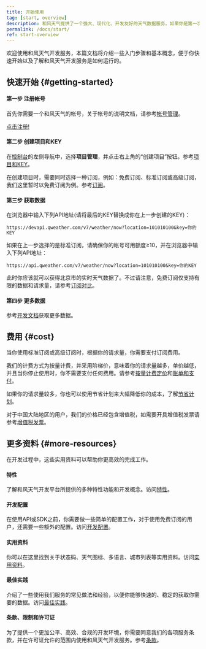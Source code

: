 ```yaml
---
title: 开始使用
tag: [start, overview]
description: 和风天气提供了一个强大、现代化、开发友好的天气数据服务。如果你是第一次接触我们的天气数据，那么可以根据下方文档快速的了解和风天气是如何运行以及所涉及到的相关概念。
permalink: /docs/start/
ref: start-overview
---
```


欢迎使用和风天气开发服务，本篇文档将介绍一些入门步骤和基本概念，便于你快速开始以及了解和风天气开发服务是如何运行的。

## 快速开始 {#getting-started}

#### 第一步 注册帐号

首先你需要一个和风天气的帐号，关于帐号的说明文档，请参考[帐号管理](/docs/account/)。

<a href="https://id.qweather.com/#/register?redirect=https%3A%2F%2Fconsole.qweather.com" target="_blank" rel="noopener noreferrer">点击注册!</a>

#### 第二步 创建项目和KEY

在[控制台](https://console.qweather.com/)的左侧导航中，选择**项目管理**，并点击右上角的“创建项目”按钮。参考[项目和KEY](/docs/configuration/project-and-key/)。

在创建项目时，需要同时选择一种订阅，例如：免费订阅、标准订阅或高级订阅，我们这里暂时以免费订阅为例。参考[订阅](/docs/finance/subscription/)。

#### 第三步 获取数据

在浏览器中输入下列API地址(请将最后的KEY替换成你在上一步创建的KEY)：

```
https://devapi.qweather.com/v7/weather/now?location=101010100&key=你的KEY
```

如果在上一步选择的是标准订阅，请确保你的帐号可用额度≥10，并在浏览器中输入下列API地址：

```
https://api.qweather.com/v7/weather/now?location=101010100&key=你的KEY
```

此时你应该就可以获得北京市的实时天气数据了。不过请注意，免费订阅仅支持有限的数据和请求量，请参考[订阅对比](/docs/finance/subscription/#comparison)。

#### 第四步 更多数据

参考[开发文档](/docs/api/)获取更多数据。

## 费用 {#cost}

当你使用标准订阅或高级订阅时，根据你的请求量，你需要支付订阅费用。

我们的计费方式为按量计费，并采用阶梯价，意味着你的请求量越多，单价越低，并且当你停止使用时，你不需要支付任何费用。请参考[按量计费定价](/docs/finance/pricing/)和[账单和支付](/docs/finance/billing-and-payment/)。

如果你的请求量较多，你也可以使用节省计划来大幅降低你的成本，了解[节省计划](/docs/finance/saving-plans/)。

对于中国大陆地区的用户，我们的价格已经包含增值税，如需要开具增值税发票请参考[增值税发票](/docs/finance/vat-invoice/)。

## 更多资料 {#more-resources}

在开发过程中，这些实用资料可以帮助你更高效的完成工作。

#### 特性

了解和风天气开发平台所提供的多种特性功能和开发概念。访问[特性](/docs/features/)。

#### 开发配置

在使用API或SDK之前，你需要做一些简单的配置工作，对于使用免费订阅的用户，还需要一些额外的配置。访问[开发配置](/docs/configuration/)。

#### 实用资料

你可以在这里找到关于状态码、天气图标、多语言、城市列表等实用资料。访问[实用资料](/docs/resource/)。

#### 最佳实践

介绍了一些使用我们服务的常见做法和经验，以便你能够快速的、稳定的获取你需要的数据。访问[最佳实践](/docs/best-practices/)。

#### 条款、限制和许可证

为了提供一个更加公平、高效、合规的开发环境，你需要同意我们的各项服务条款，并在许可证允许的范围内使用和风天气开发服务。参考[条款](/docs/terms/)。


